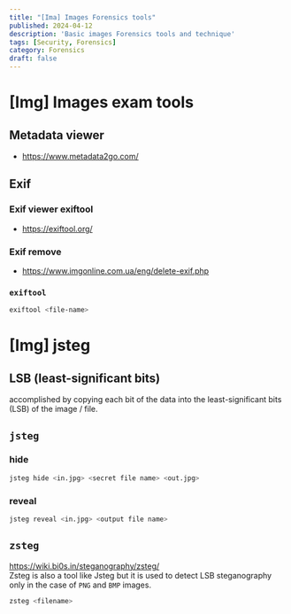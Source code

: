 ```yaml
---
title: "[Ima] Images Forensics tools"
published: 2024-04-12
description: 'Basic images Forensics tools and technique'
tags: [Security, Forensics]
category: Forensics
draft: false
---
```


# [Img] Images exam tools 

## Metadata viewer
- https://www.metadata2go.com/ 

## Exif 
### Exif viewer exiftool
- https://exiftool.org/  

### Exif remove
- https://www.imgonline.com.ua/eng/delete-exif.php

### `exiftool`

```bash
exiftool <file-name>
```

# [Img] jsteg

## LSB (least-significant bits)

accomplished by copying each bit of the data into the least-significant bits (LSB) of the image / file.

## `jsteg`

### hide
```bash
jsteg hide <in.jpg> <secret file name> <out.jpg>
```

### reveal
```bash
jsteg reveal <in.jpg> <output file name>
```

## `zsteg`
https://wiki.bi0s.in/steganography/zsteg/  
Zsteg is also a tool like Jsteg but it is used to detect LSB steganography only in the case of `PNG` and `BMP` images.  

```bash
zsteg <filename>
```
